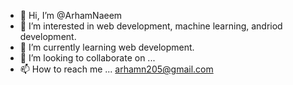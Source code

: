 - 👋 Hi, I’m @ArhamNaeem
- 👀 I’m interested in web development, machine learning, andriod development.
- 🌱 I’m currently learning web development.
- 💞️ I’m looking to collaborate on ...
- 📫 How to reach me ... arhamn205@gmail.com

<!---
ArhamNaeem/ArhamNaeem is a ✨ special ✨ repository because its `README.md` (this file) appears on your GitHub profile.
You can click the Preview link to take a look at your changes.
--->
